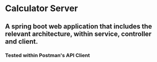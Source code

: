 # Calculator Server
## A spring boot web application that includes the relevant architecture, within service, controller and client.

### Tested within Postman's API Client
